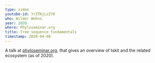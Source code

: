 ```yaml
---
type: video
youtube-id: YrZTKjLzZY0
who: Wilder Wohns
year: 2020
where: Phyloseminar.org
title: Tree sequence fundamentals
timestamp: 2020-04-08
---
```

A talk at [phyloseminar.org](https://phyloseminar.org),
that gives an overview of tskit and the related ecosystem (as of 2020).

<!--
*The tree sequence data structure is a concise encoding of whole-genome ancestry and sequence data, with a rapidly maturing software ecosystem. Tree sequences encode the genealogical history of individuals subject to recombination and gene conversion, providing an efficient means of working with phylogenetic networks and other applications with a linear sequence of correlated trees. The tskit (tree sequence toolkit) library is a comprehensive framework for navigating and manipulating tree sequences using Python and C APIs and also hosts a unified interface for efficiently calculating a growing number of summary statistics. The ecosystem developing around this central technology now includes several genome simulators, a highly-scalable method for inferring ancestry from data, tsinfer, and an efficient method for dating ancestral nodes in a tree sequence topology, tsdate. In this primer session, I will introduce tskit and the tree sequence data structure as well as use downloadable Jupyter Notebooks to demonstrate the simulation of genomic datasets with msprime and the calculation of population genetic statistics with tskit.*
-->
